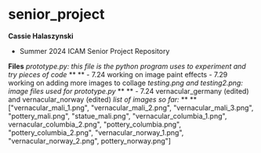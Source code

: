 # senior_project

**Cassie Halaszynski**
- Summer 2024 ICAM Senior Project Repository

**Files**
*prototype.py: this file is the python program uses to experiment and try pieces of code* ** **
    - 7.24 working on image paint effects
    - 7.29 working on adding more images to collage
*testing.png and testing2.png: image files used for prototype.py* ** **
    - 7.24 vernacular_germany (edited) and vernacular_norway (edited)
*list of images so far:* ** ** ["vernacular_mali_1.png", "vernacular_mali_2.png", "vernacular_mali_3.png", "pottery_mali.png", "statue_mali.png", "vernacular_columbia_1.png", vernacular_columbia_2.png", "pottery_columbia.png", "pottery_columbia_2.png", "vernacular_norway_1.png", "vernacular_norway_2.png", pottery_norway.png"]
